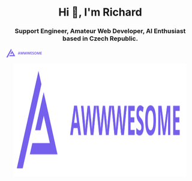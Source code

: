 <h1 align="center">Hi 👋, I'm Richard</h1>
<h3 align="center">Support Engineer, Amateur Web Developer, AI Enthusiast based in Czech Republic.</h3>

<a href="https://awwwesome.cz"><img align="center" width="100" src="awwwesome_logo.png"></a>
<p align="center">
  <img width="460" height="300" src="awwwesome_logo.png">
</p>

